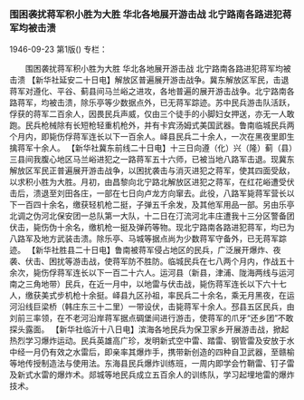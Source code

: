 ### 围困袭扰蒋军积小胜为大胜  华北各地展开游击战  北宁路南各路进犯蒋军均被击溃

1946-09-23
第1版()
专栏：

　　围困袭扰蒋军积小胜为大胜
    华北各地展开游击战
    北宁路南各路进犯蒋军均被击溃
    【新华社延安二十日电】解放区普遍展开游击战争。冀东解放区军民，击退蒋军对遵化、平谷、蓟县间马兰峪之进攻，各地普遍的展开游击战争。北宁路南各路蒋军，均被击溃，除乐亭等少数据点外，已无蒋军踪迹。苏中民兵游击队活跃，俘获的蒋军二百余人，因畏民兵声威，仅由三个徒手的小脚妇女押送，亦无一人敢跑。民兵枪械除有长短枪轻重机枪外，并有卡宾汤姆式美国武器。鲁南临城民兵两个月内，即毙伤俘蒋军连长以下一百余人。峄县民兵二十余人，一次在黑夜里即生擒蒋军十余人。
    【新华社冀东前线二十日电】十三日向遵（化）兴（隆）蓟（县）三县间我腹心地区马兰峪进犯之一路蒋军五十六师，已被当地八路军击退。现冀东解放区军民正普遍展开游击战争，以困扰袭击与消灭进犯之蒋军，使其四面受敌，以求积小胜为大胜。月初，由昌黎向北宁路北解放区进犯之蒋军，在红花峪遭受伏击后，溃退至刘田各庄，一部在七日向卢龙方向窜去。此役，八路军毙蒋军营长以下一百四十余名，缴获轻机枪二挺，子弹五千余发，及其他军用品一部。另由乐亭北调之伪河北保安团一总队第一大队，十二日在汀流河北丰庄遭我十三分区警备团伏击，毙伤伪十余名，缴机枪一挺及弹药等物。现北宁路南各路进犯蒋军，均已为八路军及地方武装击溃。除乐亭、马城等据点尚为少数蒋军守备外，已无蒋军踪迹。
    【新华社胜县二十日电】鲁南被蒋军侵占地区的民兵，广泛展开爆炸、夜袭、伏击、困扰等游击战，使蒋军防不胜防。临城民兵在七八两个月内，作战五十余次，毙伤俘蒋军连长以下一百二十六人。运河县（新县，津浦、陇海两线与运河南之三角地带）民兵，在近一月中，以地雷与伏击战，毙伤蒋军连长以下六十七人，缴获美式步机枪十余挺。峄县九区孙祖，率民兵二十余名，乘无月黑夜，在运河沿线巨梁桥（韩庄东三十二里）一带设伏，击毙蒋军十余人。邳县五区民兵，由刘前三率领，在不老河沿岸蒋军据点碉堡间进行游击，使蒋军的爪牙“还乡团”不敢探头露面。
    【新华社临沂十八日电】滨海各地民兵为保卫家乡开展游击战，掀起热烈学习爆炸运动。民兵英雄高广珍，发明新式空中雷、踏雷、钢管雷及安放于水中经一月仍有效之水雷后，即亲率其爆炸手，携带新创造的四种自卫武器，至赣榆等地传授制造法与使用法。东海县民兵爆炸训练班，一周内即学会竹鞘雷、钉子雷及新式水雷的爆炸术。郯城等地民兵成立五百余人的训练队，学习起埋地雷的爆炸技术。
